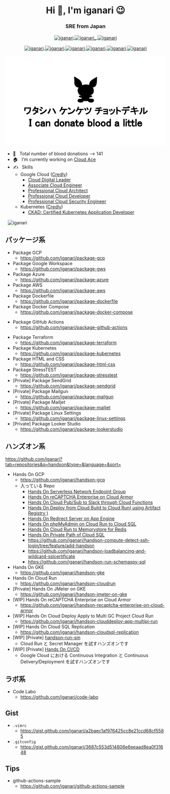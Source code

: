 
<!--
<p align="left">
  <img src="https://komarev.com/ghpvc/?username=iganari" alt="iganari" />
</p>
-->




<!--
<h3 align="center">A passionate frontend developer from India</h3>

<p align="left"> <img src="https://komarev.com/ghpvc/?username=iganari" alt="iganari" /> </p>

<p align="left"><img src="https://www.vectorlogo.zone/logos/microsoft_azure/microsoft_azure-icon.svg" alt="azure" width="40" height="40"/>  <img src="https://www.vectorlogo.zone/logos/firebase/firebase-icon.svg" alt="firebase" width="40" height="40"/> <img src="https://www.vectorlogo.zone/logos/google_cloud/google_cloud-icon.svg" alt="gcp" width="40" height="40"/> <img src="https://www.vectorlogo.zone/logos/jenkins/jenkins-icon.svg" alt="jenkins" width="40" height="40"/> <img src="https://www.vectorlogo.zone/logos/kubernetes/kubernetes-icon.svg" alt="kubernetes" width="40" height="40"/>  <img src="https://devicons.github.io/devicon/devicon.git/icons/python/python-original.svg" alt="python" width="40" height="40"/> <img src="https://www.vectorlogo.zone/logos/vagrantup/vagrantup-icon.svg" alt="vagrant" width="40" height="40"/></p><p><img align="left" src="https://github-readme-stats.vercel.app/api/top-langs/?username=iganari&layout=compact&hide=html" alt="iganari" /></p>

<p>&nbsp;<img align="center" src="https://github-readme-stats.vercel.app/api?username=iganari&show_icons=true" alt="iganari" /></p>


hoge | huga
:- | :-
Devops | <p align="left"><img src="https://devicons.github.io/devicon/devicon.git/icons/docker/docker-original-wordmark.svg" alt="docker" width="40" height="40"/></p>
Other | <p align="left"><img src="https://devicons.github.io/devicon/devicon.git/icons/linux/linux-original.svg" alt="linux" width="40" height="40"/></p>
-->




<h1 align="center">Hi 👋, I'm iganari 😉</h1>

<h3 align="center">
  SRE from Japan
</h3>


<p align="center">
  <a href="https://dev.to/iganari" target="blank">
    <!-- https://www.svgrepo.com/ -->
    <img align="center" src="https://cdn.jsdelivr.net/npm/simple-icons@3.0.1/icons/dev-dot-to.svg" alt="iganari" height="30" width="30" />
  </a>
  <a href="https://twitter.com/iganari_" target="blank">
    <img align="center" src="https://cdn.jsdelivr.net/npm/simple-icons@3.0.1/icons/twitter.svg" alt="iganari_" height="30" width="30" />
  </a>
  <a href="https://www.linkedin.com/in/iganari/" target="blank">
    <img align="center" src="https://cdn.jsdelivr.net/npm/simple-icons@3.0.1/icons/linkedin.svg" alt="iganari" height="30" width="30" />
  </a>
</p>

<p align="center">
  <a href="https://www.credential.net/fd61b04b-eb51-4460-839a-2659856023c3" target="blank">
    <img align="center" src="https://api.accredible.com/v1/frontend/credential_website_embed_image/badge/47478195" alt="iganari" height="100" width="100" />
  </a>
  <a href="https://www.credential.net/1a05b754-280e-45f5-880b-ec5a1edaeba9" target="blank">
    <img align="center" src="https://api.accredible.com/v1/frontend/credential_website_embed_image/badge/48652412" alt="iganari" height="100" width="100" />
  </a>
  <a href="https://www.credential.net/18e4be4b-81dd-4d0d-a352-039045eae7f6" target="blank">
    <img align="center" src="https://api.accredible.com/v1/frontend/credential_website_embed_image/badge/24447230" alt="iganari" height="100" width="100" />
  </a>
  <a href="https://www.credential.net/d72749f0-81ff-4207-90a8-aae98f248b85" target="blank">
    <img align="center" src="https://api.accredible.com/v1/frontend/credential_website_embed_image/badge/58566808" alt="iganari" height="100" width="100" />
  </a>
  <a href="https://www.credential.net/05f639af-dd05-4876-b938-a44cfdaace1c" target="blank">
    <img align="center" src="https://api.accredible.com/v1/frontend/credential_website_embed_image/badge/62665287" alt="iganari" height="100" width="100" />
  </a>
  <a href="https://www.credential.net/6393882d-3f8d-47ef-9064-32176eb7fba0" target="blank">
    <img align="center" src="https://api.accredible.com/v1/frontend/credential_website_embed_image/badge/51242933" alt="iganari" height="100" width="100" />
  </a>
</p>  


![](https://raw.githubusercontent.com/iganari/iganari/main/logo-kenketsu.png)

- 💉 &nbsp; Total number of blood donations --> 141
- 🏠 &nbsp; I’m currently working on [Cloud Ace](https://www.cloud-ace.jp/)
- ✍ &nbsp; Skills
  - Google Cloud ([Credly](https://www.credly.com/users/iganari/badges))
    - [Cloud Digital Leader](https://www.credential.net/fd61b04b-eb51-4460-839a-2659856023c3)
    - [Associate Cloud Engineer](https://www.credential.net/1a05b754-280e-45f5-880b-ec5a1edaeba9)
    - [Professional Cloud Architect](https://www.credential.net/18e4be4b-81dd-4d0d-a352-039045eae7f6)
    - [Professional Cloud Developer](https://www.credential.net/d72749f0-81ff-4207-90a8-aae98f248b85)
    - [Professional Cloud Security Engineer](https://www.credential.net/05f639af-dd05-4876-b938-a44cfdaace1c)
  - Kubernetes ([Credly](https://www.credly.com/users/iganari/badges))
    - [CKAD: Certified Kubernetes Application Developer](https://www.credly.com/badges/c57a3511-77fd-48d0-a26b-8b5b7be4ec40)

<!--
画層の埋め込みテスト
<img alt="Professional Cloud Security Engineer" src="https://api.accredible.com/v1/frontend/credential_website_embed_image/badge/62665287" width="50" height="50">
-->

<!--
- 🌱 I’m currently learning ...
- 👯 I’m looking to collaborate on ...
- 🤔 I’m looking for help with ...
- 💬 Ask me about ...
- 📫 How to reach me: ...
- 😄 Pronouns: ...
- ⚡ Fun fact: ...
-->

<!--
<h1 align="center">Hi 👋, I'm iganari</h1>
<h3 align="center">A passionate frontend developer from India</h3>



- 🌱 I’m currently learning **name**

- 👯 I’m looking to collaborate on [name](https://link.org)

- 🤝 I’m looking for help with [name](https://link.org)

- 👨‍💻 All of my projects are available at [name](name)

- 📝 I regulary write articles on [name](name)

- 💬 Ask me about **name**

- 📫 How to reach me **name**

- ⚡ Fun fact **name**

<p align="left"><img src="https://www.vectorlogo.zone/logos/kubernetes/kubernetes-icon.svg" alt="kubernetes" width="40" height="40"/></p>
-->


<p>&nbsp;
  <img align="center" src="https://github-readme-stats.vercel.app/api?username=iganari&show_icons=true" alt="iganari" />
</p>


<!--

<p>
  <img align="left" src="https://github-readme-stats.vercel.app/api/top-langs/?username=iganari&layout=compact&hide=html" alt="iganari" />
</p>

-->


## パッケージ系

- Package GCP
  - https://github.com/iganari/package-gcp
- Package Google Workspace
  - https://github.com/iganari/package-gws
- Package Azure
  - https://github.com/iganari/package-azure
- Package AWS
  - https://github.com/iganari/package-aws
- Package Dockerfile
  - https://github.com/iganari/package-dockerfile
- Package Docker Compose
  - https://github.com/iganari/package-docker-compose
+ Package GitHub Actions
  - https://github.com/iganari/package-github-actions
- Package Terraform
  - https://github.com/iganari/package-terraform
- Package Kubernetes
  - https://github.com/iganari/package-kubernetes
- Package HTML and CSS
  - https://github.com/iganari/package-html-css
- Package StressTEST
  - https://github.com/iganari/package-stresstest
- [Private] Package SendGrid
  - https://github.com/iganari/package-sendgrid
- [Private] Package Mailgun
  - https://github.com/iganari/package-mailgun
- [Private] Package Mailjet
  - https://github.com/iganari/package-mailjet
- [Private] Package Linux Settings
  - https://github.com/iganari/package-linux-settings
- [Private] Package Looker Studio
  - https://github.com/iganari/package-lookerstudio



## ハンズオン系

https://github.com/iganari?tab=repositories&q=handson&type=&language=&sort=

+ Hands On GCP
  + https://github.com/iganari/handson-gcp
  + 入っている Repo
    + [Hands On Serverless Network Endpoint Group](https://github.com/iganari/handson-serverless-neg)
    + [Hands On reCAPTCHA Enterprise on Cloud Armor](https://github.com/iganari/handson-recaptcha-enterprise-on-cloud-armor)
    + [Hands On Cloud Pub/Sub to Slack through Cloud Functions](https://github.com/iganari/handson-cloudpubsub-to-slack-through-cloudfunctions)
    + [Hands On Deploy from Cloud Build to Cloud Run( using Artifact Registry )](https://github.com/iganari/handson-build-ar-run)
    + [Hands On Redirect Server on App Engine](https://github.com/iganari/handson-gae-redirect-svr)
    + [Hands On phpMyAdmin on Cloud Run to Cloud SQL](https://github.com/iganari/handson-run-phpmyadmin-sql)
    + [Hands On Cloud Run to Memorystore for Redis](https://github.com/iganari/handson-run-memorystore-redis)
    + [Hands On Private Path of Cloud SQL](https://github.com/iganari/handson-cloudsql-private-path )
    + https://github.com/iganari/handson-compute-detect-ssh-login/tree/feature/add-handson
    + https://github.com/iganari/handson-loadbalancing-and-wildcard-sslcertificate
    + https://github.com/iganari/handson-run-schemaspy-sql
+ Hands On GKE
  + https://github.com/iganari/handson-gke
+ Hands On Cloud Run
  + https://github.com/iganari/handson-cloudrun
+ [Private] Hands On JMeter on GKE
  + https://github.com/iganari/handson-jmeter-on-gke
+ [WIP] Hands On reCAPTCHA Enterprise on Cloud Armor
  + https://github.com/iganari/handson-recaptcha-enterprise-on-cloud-armor
+ [WIP] Hands On Cloud Deploy Apply to Multi GC Project Cloud Run
  + https://github.com/iganari/handson-clouddeploy-app-multipj-run
+ [WIP] Hands On Cloud SQL Replication
  + https://github.com/iganari/handson-cloudsql-replication
+ [WIP] [Private] [handson-run-sm](https://github.com/iganari/handson-run-sm)
  + Cloud Run と Secret Manager を試すハンズオンです
+ [WIP] [Private] [Hands On CI/CD](https://github.com/iganari/handson-cicd)
  + Google Cloud における Continuous Integration と Continuous Delivery/Deployment を試すハンズオンです


## ラボ系

+ Code Labo
  + https://github.com/iganari/code-labo

## Gist

+ `.vimrc`
  + https://gist.github.com/iganari/a2baec1af976425cc8e21ccd68cf5585
+ `.gitconfig`
  + https://gist.github.com/iganari/3687c553d514806e6eeaad8ea0f31648

## Tips

+ github-actions-sample
  + https://github.com/iganari/github-actions-sample
